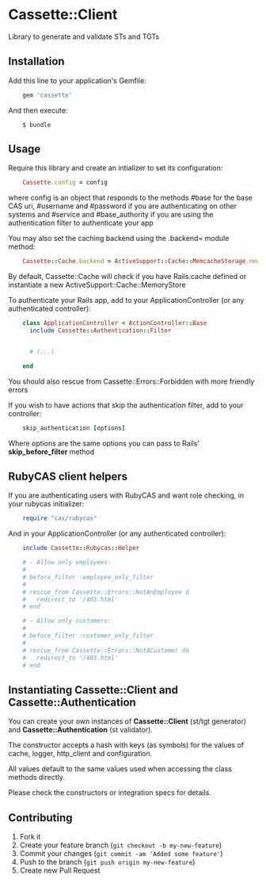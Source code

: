 # Cassette::Client

Library to generate and validate STs and TGTs

## Installation

Add this line to your application's Gemfile:

```ruby
    gem 'cassette'
```

And then execute:

```shell
    $ bundle
```

## Usage

Require this library and create an intializer to set its configuration:

```ruby
    Cassette.config = config
```

where config is an object that responds to the methods #base for the base CAS uri, #username and #password
if you are authenticating on other systems and #service and #base\_authority if you are using the authentication filter
to authenticate your app


You may also set the caching backend using the .backend= module method:

```ruby
    Cassette::Cache.backend = ActiveSupport::Cache::MemcacheStorage.new
```

By default, Cassette::Cache will check if you have Rails.cache defined or instantiate a new ActiveSupport::Cache::MemoryStore


To authenticate your Rails app, add to your ApplicationController (or any authenticated controller):

```ruby
    class ApplicationController < ActionController::Base
      include Cassette::Authentication::Filter


      # (...)

    end
```

You should also rescue from Cassette::Errors::Forbidden with more friendly errors

If you wish to have actions that skip the authentication filter, add to your controller:

```ruby
    skip_authentication [options]
```

Where options are the same options you can pass to Rails' __skip_before_filter__ method

## RubyCAS client helpers


If you are authenticating users with RubyCAS and want role checking, in your rubycas initializer:

```ruby
    require "cas/rubycas"
```

And in your ApplicationController (or any authenticated controller):

```ruby
    include Cassette::Rubycas::Helper

    # - Allow only employees:
    #
    # before_filter :employee_only_filter
    #
    # rescue_from Cassette::Errors::NotAnEmployee d
    #   redirect_to '/403.html'
    # end

    # - Allow only customers:
    #
    # before_filter :customer_only_filter
    #
    # rescue_from Cassette::Errors::NotACustomer do
    #   redirect_to '/403.html'
    # end
```

## Instantiating Cassette::Client and Cassette::Authentication

You can create your own instances of __Cassette::Client__ (st/tgt generator) and __Cassette::Authentication__ (st validator).

The constructor accepts a hash with keys (as symbols) for the values of cache, logger, http_client and configuration.

All values default to the same values used when accessing the class methods directly.

Please check the constructors or integration specs for details.

## Contributing

1. Fork it
2. Create your feature branch (`git checkout -b my-new-feature`)
3. Commit your changes (`git commit -am 'Added some feature'`)
4. Push to the branch (`git push origin my-new-feature`)
5. Create new Pull Request
